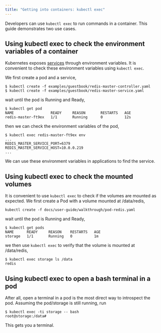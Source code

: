 ```yaml
---
title: "Getting into containers: kubectl exec"
---
```

Developers can use `kubectl exec` to run commands in a container. This guide demonstrates two use cases.

## Using kubectl exec to check the environment variables of a container

Kubernetes exposes [services](services.html#environment-variables) through environment variables. It is convenient to check these environment variables using `kubectl exec`.


We first create a pod and a service,

```shell
$ kubectl create -f examples/guestbook/redis-master-controller.yaml
$ kubectl create -f examples/guestbook/redis-master-service.yaml
```
wait until the pod is Running and Ready,

```shell
$ kubectl get pod
NAME                 READY     REASON       RESTARTS   AGE
redis-master-ft9ex   1/1       Running      0          12s
```
then we can check the environment variables of the pod,

```shell
$ kubectl exec redis-master-ft9ex env
...
REDIS_MASTER_SERVICE_PORT=6379
REDIS_MASTER_SERVICE_HOST=10.0.0.219
...
```
We can use these environment variables in applications to find the service.


## Using kubectl exec to check the mounted volumes

It is convenient to use `kubectl exec` to check if the volumes are mounted as expected.
We first create a Pod with a volume mounted at /data/redis,

```shell
kubectl create -f docs/user-guide/walkthrough/pod-redis.yaml
```
wait until the pod is Running and Ready,

```shell
$ kubectl get pods
NAME      READY     REASON    RESTARTS   AGE
storage   1/1       Running   0          1m
```
we then use `kubectl exec` to verify that the volume is mounted at /data/redis,

```shell
$ kubectl exec storage ls /data
redis
```
## Using kubectl exec to open a bash terminal in a pod

After all, open a terminal in a pod is the most direct way to introspect the pod. Assuming the pod/storage is still running, run

```shell
$ kubectl exec -ti storage -- bash
root@storage:/data#
```
This gets you a terminal.
